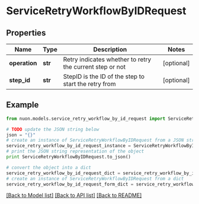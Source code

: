 # ServiceRetryWorkflowByIDRequest


## Properties

Name | Type | Description | Notes
------------ | ------------- | ------------- | -------------
**operation** | **str** | Retry indicates whether to retry the current step or not | [optional] 
**step_id** | **str** | StepID is the ID of the step to start the retry from | [optional] 

## Example

```python
from nuon.models.service_retry_workflow_by_id_request import ServiceRetryWorkflowByIDRequest

# TODO update the JSON string below
json = "{}"
# create an instance of ServiceRetryWorkflowByIDRequest from a JSON string
service_retry_workflow_by_id_request_instance = ServiceRetryWorkflowByIDRequest.from_json(json)
# print the JSON string representation of the object
print ServiceRetryWorkflowByIDRequest.to_json()

# convert the object into a dict
service_retry_workflow_by_id_request_dict = service_retry_workflow_by_id_request_instance.to_dict()
# create an instance of ServiceRetryWorkflowByIDRequest from a dict
service_retry_workflow_by_id_request_form_dict = service_retry_workflow_by_id_request.from_dict(service_retry_workflow_by_id_request_dict)
```
[[Back to Model list]](../README.md#documentation-for-models) [[Back to API list]](../README.md#documentation-for-api-endpoints) [[Back to README]](../README.md)


